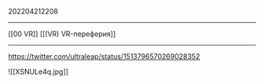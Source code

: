 202204212208
***
[[00 VR]] [[(VR) VR-переферия]]
***
https://twitter.com/ultraleap/status/1513796570269028352

![[XSNULe4q.jpg]]